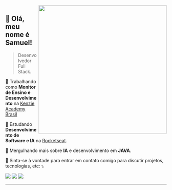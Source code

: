 <img src="https://raw.githubusercontent.com/MicaelliMedeiros/micaellimedeiros/master/image/computer-illustration.png" min-width="400px" max-width="400px" width="400px" align="right">

## 💜 Olá, meu nome é <strong>Samuel!</strong>

> Desenvolvedor Full Stack.

💼 Trabalhando como **Monitor de Ensino e Desenvolvimento** na <a href="https://indico.kenzie.com.br/CwS2" target="_blank">Kenzie Academy Brasil</a>

🔭 Estudando **Desenvolvimento de Software e IA** na <a href="https://www.rocketseat.com.br/" target="_blank">Rocketseat</a>.

🌱 Mergulhando mais sobre **IA** e desenvolvimento em **JAVA**.


<p align="left">
    💬 Sinta-se à vontade para entrar em contato comigo para discutir projetos, tecnologias, etc: ⤵️
</p>


<p align="left">
  <a href="mailto:devs.sam@outlook.com" alt="email">
  <img src="https://img.shields.io/badge/-Gmail-FF0000?style=flat-square&labelColor=FF0000&logo=gmail&logoColor=white" /></a>

  <a href="https://www.linkedin.com/in/sammvieira/" alt="LinkedIn">
  <img src="https://img.shields.io/badge/-Linkedin-0e76a8?style=flat-square&logo=Linkedin&logoColor=white" /></a>

  <a href="https://api.whatsapp.com/send?phone=+55+21+981115239&text=Ol%C3%A1%2C%20eu%20vim%20pelo%20seu%20GitHub.%20Podemos%20conversar?" alt="WhatsApp">
  <img src="https://img.shields.io/badge/-WhatsApp-25d366?style=flat-square&labelColor=25d366&logo=whatsapp&logoColor=white"/></a>
</p>

---

